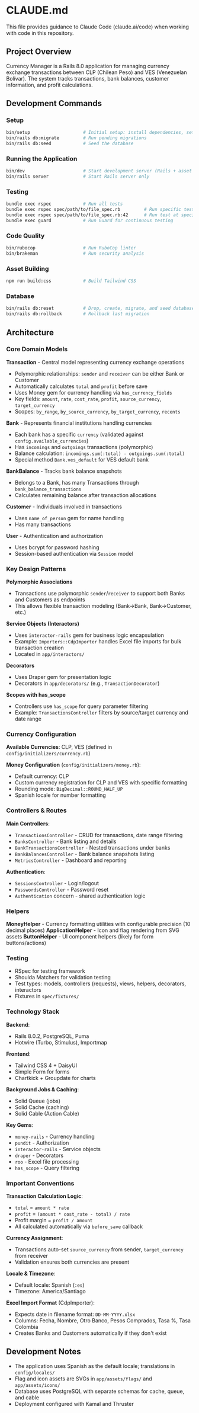 # CLAUDE.md

This file provides guidance to Claude Code (claude.ai/code) when working with code in this repository.

## Project Overview

Currency Manager is a Rails 8.0 application for managing currency exchange transactions between CLP (Chilean Peso) and VES (Venezuelan Bolívar). The system tracks transactions, bank balances, customer information, and profit calculations.

## Development Commands

### Setup
```bash
bin/setup                    # Initial setup: install dependencies, setup database
bin/rails db:migrate         # Run pending migrations
bin/rails db:seed            # Seed the database
```

### Running the Application
```bash
bin/dev                      # Start development server (Rails + asset compilation)
bin/rails server             # Start Rails server only
```

### Testing
```bash
bundle exec rspec            # Run all tests
bundle exec rspec spec/path/to/file_spec.rb         # Run specific test file
bundle exec rspec spec/path/to/file_spec.rb:42      # Run test at specific line
bundle exec guard            # Run Guard for continuous testing
```

### Code Quality
```bash
bin/rubocop                  # Run RuboCop linter
bin/brakeman                 # Run security analysis
```

### Asset Building
```bash
npm run build:css            # Build Tailwind CSS
```

### Database
```bash
bin/rails db:reset           # Drop, create, migrate, and seed database
bin/rails db:rollback        # Rollback last migration
```

## Architecture

### Core Domain Models

**Transaction** - Central model representing currency exchange operations
- Polymorphic relationships: `sender` and `receiver` can be either Bank or Customer
- Automatically calculates `total` and `profit` before save
- Uses Money gem for currency handling via `has_currency_fields`
- Key fields: `amount`, `rate`, `cost_rate`, `profit`, `source_currency`, `target_currency`
- Scopes: `by_range`, `by_source_currency`, `by_target_currency`, `recents`

**Bank** - Represents financial institutions handling currencies
- Each bank has a specific `currency` (validated against `config.available_currencies`)
- Has `incomings` and `outgoings` transactions (polymorphic)
- Balance calculation: `incomings.sum(:total) - outgoings.sum(:total)`
- Special method `Bank.ves_default` for VES default bank

**BankBalance** - Tracks bank balance snapshots
- Belongs to a Bank, has many Transactions through `bank_balance_transactions`
- Calculates remaining balance after transaction allocations

**Customer** - Individuals involved in transactions
- Uses `name_of_person` gem for name handling
- Has many transactions

**User** - Authentication and authorization
- Uses bcrypt for password hashing
- Session-based authentication via `Session` model

### Key Design Patterns

**Polymorphic Associations**
- Transactions use polymorphic `sender`/`receiver` to support both Banks and Customers as endpoints
- This allows flexible transaction modeling (Bank→Bank, Bank→Customer, etc.)

**Service Objects (Interactors)**
- Uses `interactor-rails` gem for business logic encapsulation
- Example: `Importers::CdpImporter` handles Excel file imports for bulk transaction creation
- Located in `app/interactors/`

**Decorators**
- Uses Draper gem for presentation logic
- Decorators in `app/decorators/` (e.g., `TransactionDecorator`)

**Scopes with has_scope**
- Controllers use `has_scope` for query parameter filtering
- Example: `TransactionsController` filters by source/target currency and date range

### Currency Configuration

**Available Currencies**: CLP, VES (defined in `config/initializers/currency.rb`)

**Money Configuration** (`config/initializers/money.rb`):
- Default currency: CLP
- Custom currency registration for CLP and VES with specific formatting
- Rounding mode: `BigDecimal::ROUND_HALF_UP`
- Spanish locale for number formatting

### Controllers & Routes

**Main Controllers**:
- `TransactionsController` - CRUD for transactions, date range filtering
- `BanksController` - Bank listing and details
- `BankTransactionsController` - Nested transactions under banks
- `BankBalancesController` - Bank balance snapshots listing
- `MetricsController` - Dashboard and reporting

**Authentication**:
- `SessionsController` - Login/logout
- `PasswordsController` - Password reset
- `Authentication` concern - shared authentication logic

### Helpers

**MoneyHelper** - Currency formatting utilities with configurable precision (10 decimal places)
**ApplicationHelper** - Icon and flag rendering from SVG assets
**ButtonHelper** - UI component helpers (likely for form buttons/actions)

### Testing

- RSpec for testing framework
- Shoulda Matchers for validation testing
- Test types: models, controllers (requests), views, helpers, decorators, interactors
- Fixtures in `spec/fixtures/`

### Technology Stack

**Backend**:
- Rails 8.0.2, PostgreSQL, Puma
- Hotwire (Turbo, Stimulus), Importmap

**Frontend**:
- Tailwind CSS 4 + DaisyUI
- Simple Form for forms
- Chartkick + Groupdate for charts

**Background Jobs & Caching**:
- Solid Queue (jobs)
- Solid Cache (caching)
- Solid Cable (Action Cable)

**Key Gems**:
- `money-rails` - Currency handling
- `pundit` - Authorization
- `interactor-rails` - Service objects
- `draper` - Decorators
- `roo` - Excel file processing
- `has_scope` - Query filtering

### Important Conventions

**Transaction Calculation Logic**:
- `total` = `amount * rate`
- `profit` = `(amount * cost_rate - total) / rate`
- Profit margin = `profit / amount`
- All calculated automatically via `before_save` callback

**Currency Assignment**:
- Transactions auto-set `source_currency` from sender, `target_currency` from receiver
- Validation ensures both currencies are present

**Locale & Timezone**:
- Default locale: Spanish (`:es`)
- Timezone: America/Santiago

**Excel Import Format** (CdpImporter):
- Expects date in filename format: `DD-MM-YYYY.xlsx`
- Columns: Fecha, Nombre, Otro Banco, Pesos Comprados, Tasa %, Tasa Colombia
- Creates Banks and Customers automatically if they don't exist

## Development Notes

- The application uses Spanish as the default locale; translations in `config/locales/`
- Flag and icon assets are SVGs in `app/assets/flags/` and `app/assets/icons/`
- Database uses PostgreSQL with separate schemas for cache, queue, and cable
- Deployment configured with Kamal and Thruster
